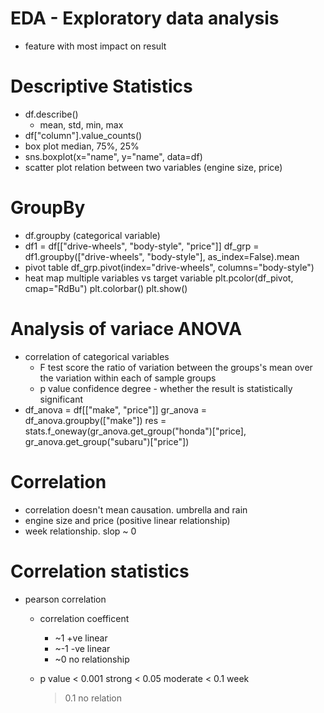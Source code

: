 # EDA - Exploratory data analysis
  - feature with most impact on result

# Descriptive Statistics
  - df.describe()
    - mean, std, min, max
  - df["column"].value\_counts()
  - box plot median, 75%, 25%
  - sns.boxplot(x="name", y="name", data=df)
  - scatter plot
    relation between two variables (engine size, price)

# GroupBy
  - df.groupby (categorical variable)
  - df1 = df[["drive-wheels", "body-style", "price"]]
    df_grp = df1.groupby(["drive-wheels", "body-style"], as_index=False).mean
  - pivot table
    df_grp.pivot(index="drive-wheels", columns="body-style")
  - heat map
    multiple variables vs target variable
    plt.pcolor(df_pivot, cmap="RdBu")
    plt.colorbar()
    plt.show()

# Analysis of variace ANOVA
  - correlation of categorical variables
    - F test score
      the ratio of variation between the groups's mean over the variation within each of sample groups
    - p value
      confidence degree - whether the result is statistically significant
  - df\_anova = df[["make", "price"]]
    gr_anova = df_anova.groupby(["make"])
    res = stats.f_oneway(gr_anova.get_group("honda")["price], gr_anova.get_group("subaru")["price"])

# Correlation
  - correlation doesn't mean causation. umbrella and rain
  - engine size and price (positive linear relationship)
  - week relationship. slop ~ 0

# Correlation statistics
  - pearson correlation
    - correlation coefficent
      - ~1 +ve linear
      - ~-1 -ve linear
      - ~0 no relationship

    - p value
      < 0.001 strong
      < 0.05 moderate
      < 0.1 week
      > 0.1 no relation
